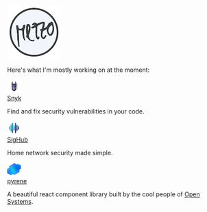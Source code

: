 ![mezzo](mezzo.png)

Here's what I'm mostly working on at the moment:

![snyk](snyk.png)\
[Snyk](https://github.com/snyk)

Find and fix security vulnerabilities in your code.

![sighub](sighub.png)\
[SigHub](http://github.com/SigHub-Cyber-Angel)

Home network security made simple.

![pyrene](pyrene.png)\
[pyrene](https://github.com/open-ch/pyrene)

A beautiful react component library built by the cool people of [Open Systems](https://github.com/open-ch).
